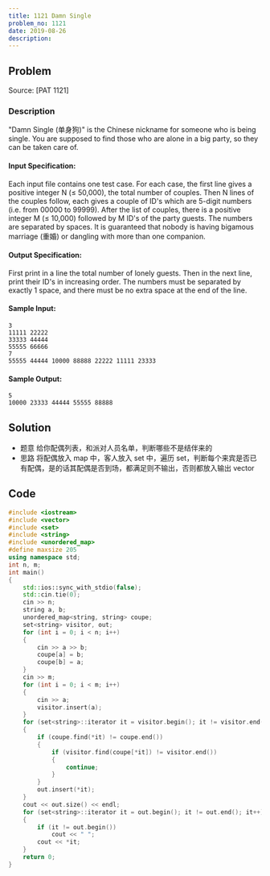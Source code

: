 ```yaml
---
title: 1121 Damn Single
problem_no: 1121
date: 2019-08-26
description:
---
```


<!--more-->

## Problem

Source: [PAT 1121]

### Description

"Damn Single (单身狗)" is the Chinese nickname for someone who is being single. You are supposed to find those who are alone in a big party, so they can be taken care of.

#### Input Specification:

Each input file contains one test case. For each case, the first line gives a positive integer N (≤ 50,000), the total number of couples. Then N lines of the couples follow, each gives a couple of ID's which are 5-digit numbers (i.e. from 00000 to 99999). After the list of couples, there is a positive integer M (≤ 10,000) followed by M ID's of the party guests. The numbers are separated by spaces. It is guaranteed that nobody is having bigamous marriage (重婚) or dangling with more than one companion.

#### Output Specification:

First print in a line the total number of lonely guests. Then in the next line, print their ID's in increasing order. The numbers must be separated by exactly 1 space, and there must be no extra space at the end of the line.

#### Sample Input:

```text
3
11111 22222
33333 44444
55555 66666
7
55555 44444 10000 88888 22222 11111 23333
```

#### Sample Output:

```text
5
10000 23333 44444 55555 88888
```

## Solution

- 题意 给你配偶列表，和派对人员名单，判断哪些不是结伴来的
- 思路 将配偶放入 map 中，客人放入 set 中，遍历 set，判断每个来宾是否已有配偶，是的话其配偶是否到场，都满足则不输出，否则都放入输出 vector

## Code




```cpp
#include <iostream>
#include <vector>
#include <set>
#include <string>
#include <unordered_map>
#define maxsize 205
using namespace std;
int n, m;
int main()
{
    std::ios::sync_with_stdio(false);
    std::cin.tie(0);
    cin >> n;
    string a, b;
    unordered_map<string, string> coupe;
    set<string> visitor, out;
    for (int i = 0; i < n; i++)
    {
        cin >> a >> b;
        coupe[a] = b;
        coupe[b] = a;
    }
    cin >> m;
    for (int i = 0; i < m; i++)
    {
        cin >> a;
        visitor.insert(a);
    }
    for (set<string>::iterator it = visitor.begin(); it != visitor.end(); it++)
    {
        if (coupe.find(*it) != coupe.end())
        {
            if (visitor.find(coupe[*it]) != visitor.end())
            {
                continue;
            }
        }
        out.insert(*it);
    }
    cout << out.size() << endl;
    for (set<string>::iterator it = out.begin(); it != out.end(); it++)
    {
        if (it != out.begin())
            cout << " ";
        cout << *it;
    }
    return 0;
}
```
